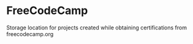 # FreeCodeCamp
 Storage location for projects created while obtaining certifications from freecodecamp.org
